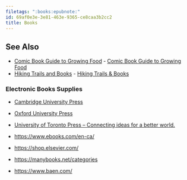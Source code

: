 ```yaml
---
filetags: ":books:epubnote:"
id: 69af0e3e-3e81-463e-9365-ce8caa3b2cc2
title: Books
---
```


## See Also

- [Comic Book Guide to Growing
  Food](../635-gardening-comic-book-guide-to-growing-food) - [Comic Book
  Guide to Growing Food](id:6b67a77d-a97c-4ba4-a93d-860614f0e0f1:)
- [Hiking Trails and Books](../796-sports-fun-hiking-trails-and-books) -
  [Hiking Trails & Books](id:6440c45e-d468-4b37-a6ce-5fcbb2ab4c9d)

### Electronic Books Supplies

- [Cambridge University Press](https://www.cambridge.md/universitypress)

- [Oxford University
  Press](https://global.oup.com/academic/?cc=ca&lang=en)

- [University of Toronto Press – Connecting ideas for a better
  world.](https://utorontopress.com/)

- <https://www.ebooks.com/en-ca/>

- <https://shop.elsevier.com/>

- <https://manybooks.net/categories>

- <https://www.baen.com/>

